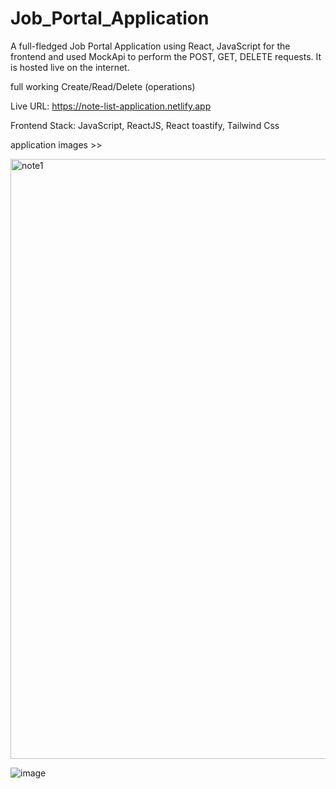 # Job_Portal_Application

A full-fledged Job Portal Application using React, JavaScript for the frontend and used MockApi to perform the POST, GET, DELETE requests. It is hosted live on the internet.

full working Create/Read/Delete (operations)

Live URL: https://note-list-application.netlify.app

Frontend Stack: JavaScript, ReactJS, React toastify, Tailwind Css

application images >>

<img width="960" alt="note1" src="https://user-images.githubusercontent.com/115063708/224535105-05e7e43d-9334-4398-80b8-14ac12d5d5cb.PNG">

![image](https://user-images.githubusercontent.com/115063708/229406518-f24d186a-e113-4a55-ba20-68fad62c9a7f.png)
